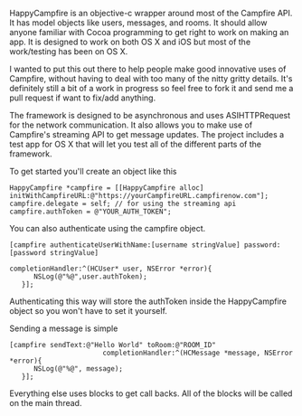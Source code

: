 HappyCampfire is an objective-c wrapper around most of the Campfire API. It has model objects like users, messages, and rooms. It should allow anyone familiar with Cocoa programming to get right to work on making an app. It is designed to work on both OS X and iOS but most of the work/testing has been on OS X.

I wanted to put this out there to help people make good innovative uses of Campfire, without having to deal with too many of the nitty gritty details. It's definitely still a bit of a work in progress so feel free to fork it and send me a pull request if want to fix/add anything.

The framework is designed to be asynchronous and uses ASIHTTPRequest for the network communication. It also allows you to make use of Campfire's streaming API to get message updates. The project includes a test app for OS X that will let you test all of the different parts of the framework.

To get started you'll create an object like this

```objc
HappyCampfire *campfire = [[HappyCampfire alloc] initWithCampfireURL:@"https://yourCampfireURL.campfirenow.com"];
campfire.delegate = self; // for using the streaming api
campfire.authToken = @"YOUR_AUTH_TOKEN";
```
You can also authenticate using the campfire object.

```objc
[campfire authenticateUserWithName:[username stringValue] password:[password stringValue] 
                                                 completionHandler:^(HCUser* user, NSError *error){
      NSLog(@"%@",user.authToken);
   }];
```
Authenticating this way will store the authToken inside the HappyCampfire object so you won't have to set it yourself.

Sending a message is simple

```objc
[campfire sendText:@"Hello World" toRoom:@"ROOM_ID" 
                       completionHandler:^(HCMessage *message, NSError *error){
      NSLog(@"%@", message);
   }];
```

Everything else uses blocks to get call backs. All of the blocks will be called on the main thread.